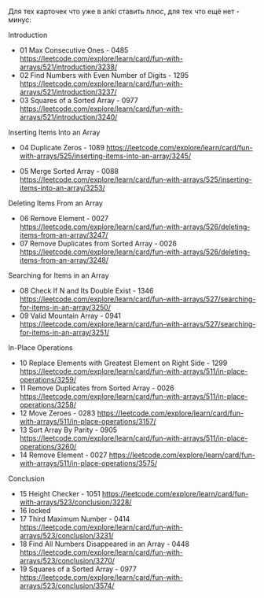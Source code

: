 Для тех карточек что уже в anki ставить плюс, для тех что ещё нет - минус:

Introduction

+ 01 Max Consecutive Ones - 0485 https://leetcode.com/explore/learn/card/fun-with-arrays/521/introduction/3238/
+ 02 Find Numbers with Even Number of Digits - 1295 https://leetcode.com/explore/learn/card/fun-with-arrays/521/introduction/3237/
+ 03 Squares of a Sorted Array - 0977 https://leetcode.com/explore/learn/card/fun-with-arrays/521/introduction/3240/

Inserting Items Into an Array

- 04 Duplicate Zeros - 1089 https://leetcode.com/explore/learn/card/fun-with-arrays/525/inserting-items-into-an-array/3245/
+ 05 Merge Sorted Array - 0088 https://leetcode.com/explore/learn/card/fun-with-arrays/525/inserting-items-into-an-array/3253/

Deleting Items From an Array

+ 06 Remove Element - 0027 https://leetcode.com/explore/learn/card/fun-with-arrays/526/deleting-items-from-an-array/3247/
+ 07 Remove Duplicates from Sorted Array - 0026 https://leetcode.com/explore/learn/card/fun-with-arrays/526/deleting-items-from-an-array/3248/

Searching for Items in an Array

- 08 Check If N and Its Double Exist - 1346 https://leetcode.com/explore/learn/card/fun-with-arrays/527/searching-for-items-in-an-array/3250/
- 09 Valid Mountain Array - 0941 https://leetcode.com/explore/learn/card/fun-with-arrays/527/searching-for-items-in-an-array/3251/

In-Place Operations

- 10 Replace Elements with Greatest Element on Right Side - 1299 https://leetcode.com/explore/learn/card/fun-with-arrays/511/in-place-operations/3259/
- 11 Remove Duplicates from Sorted Array - 0026 https://leetcode.com/explore/learn/card/fun-with-arrays/511/in-place-operations/3258/
- 12 Move Zeroes - 0283 https://leetcode.com/explore/learn/card/fun-with-arrays/511/in-place-operations/3157/
- 13 Sort Array By Parity - 0905 https://leetcode.com/explore/learn/card/fun-with-arrays/511/in-place-operations/3260/
- 14 Remove Element - 0027 https://leetcode.com/explore/learn/card/fun-with-arrays/511/in-place-operations/3575/

Conclusion

- 15 Height Checker - 1051 https://leetcode.com/explore/learn/card/fun-with-arrays/523/conclusion/3228/
- 16 locked
- 17 Third Maximum Number - 0414 https://leetcode.com/explore/learn/card/fun-with-arrays/523/conclusion/3231/
- 18 Find All Numbers Disappeared in an Array - 0448 https://leetcode.com/explore/learn/card/fun-with-arrays/523/conclusion/3270/
- 19 Squares of a Sorted Array - 0977 https://leetcode.com/explore/learn/card/fun-with-arrays/523/conclusion/3574/
